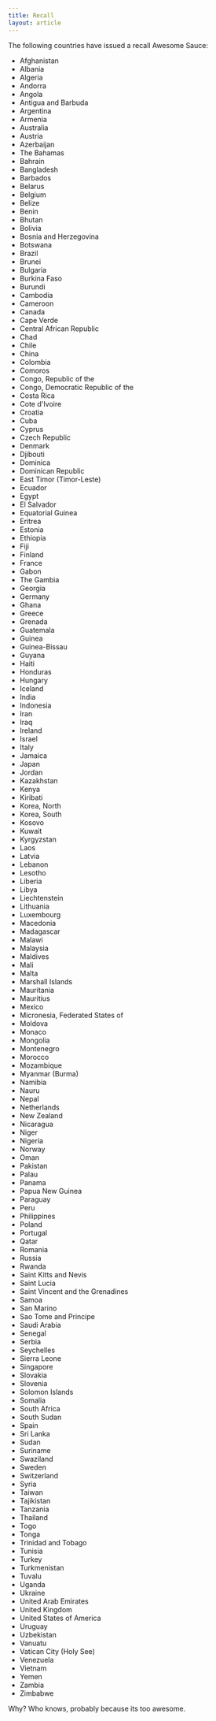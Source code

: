 ```yaml
---
title: Recall
layout: article
---
```


The following countries have issued a recall Awesome Sauce:

* Afghanistan
* Albania
* Algeria
* Andorra
* Angola
* Antigua and Barbuda
* Argentina
* Armenia
* Australia
* Austria
* Azerbaijan
* The Bahamas
* Bahrain
* Bangladesh
* Barbados
* Belarus
* Belgium
* Belize
* Benin
* Bhutan
* Bolivia
* Bosnia and Herzegovina
* Botswana
* Brazil
* Brunei
* Bulgaria
* Burkina Faso
* Burundi
* Cambodia
* Cameroon
* Canada
* Cape Verde
* Central African Republic
* Chad
* Chile
* China
* Colombia
* Comoros
* Congo, Republic of the
* Congo, Democratic Republic of the
* Costa Rica
* Cote d'Ivoire
* Croatia
* Cuba
* Cyprus
* Czech Republic
* Denmark
* Djibouti
* Dominica
* Dominican Republic
* East Timor (Timor-Leste)
* Ecuador
* Egypt
* El Salvador
* Equatorial Guinea
* Eritrea
* Estonia
* Ethiopia
* Fiji
* Finland
* France
* Gabon
* The Gambia
* Georgia
* Germany
* Ghana
* Greece
* Grenada
* Guatemala
* Guinea
* Guinea-Bissau
* Guyana
* Haiti
* Honduras
* Hungary
* Iceland
* India
* Indonesia
* Iran
* Iraq
* Ireland
* Israel
* Italy
* Jamaica
* Japan
* Jordan
* Kazakhstan
* Kenya
* Kiribati
* Korea, North
* Korea, South
* Kosovo
* Kuwait
* Kyrgyzstan
* Laos
* Latvia
* Lebanon
* Lesotho
* Liberia
* Libya
* Liechtenstein
* Lithuania
* Luxembourg
* Macedonia
* Madagascar
* Malawi
* Malaysia
* Maldives
* Mali
* Malta
* Marshall Islands
* Mauritania
* Mauritius
* Mexico
* Micronesia, Federated States of
* Moldova
* Monaco
* Mongolia
* Montenegro
* Morocco
* Mozambique
* Myanmar (Burma)
* Namibia
* Nauru
* Nepal
* Netherlands
* New Zealand
* Nicaragua
* Niger
* Nigeria
* Norway
* Oman
* Pakistan
* Palau
* Panama
* Papua New Guinea
* Paraguay
* Peru
* Philippines
* Poland
* Portugal
* Qatar
* Romania
* Russia
* Rwanda
* Saint Kitts and Nevis
* Saint Lucia
* Saint Vincent and the Grenadines
* Samoa
* San Marino
* Sao Tome and Principe
* Saudi Arabia
* Senegal
* Serbia
* Seychelles
* Sierra Leone
* Singapore
* Slovakia
* Slovenia
* Solomon Islands
* Somalia
* South Africa
* South Sudan
* Spain
* Sri Lanka
* Sudan
* Suriname
* Swaziland
* Sweden
* Switzerland
* Syria
* Taiwan
* Tajikistan
* Tanzania
* Thailand
* Togo
* Tonga
* Trinidad and Tobago
* Tunisia
* Turkey
* Turkmenistan
* Tuvalu
* Uganda
* Ukraine
* United Arab Emirates
* United Kingdom
* United States of America
* Uruguay
* Uzbekistan
* Vanuatu
* Vatican City (Holy See)
* Venezuela
* Vietnam
* Yemen
* Zambia
* Zimbabwe

Why? Who knows, probably because its too awesome.